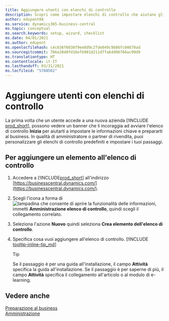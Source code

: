 ```yaml
---
title: Aggiungere utenti con elenchi di controllo
description: Scopri come impostare elenchi di controllo che aiutano gli utenti a iniziare a utilizzare Business Central.
author: edupont04
ms.service: dynamics365-business-central
ms.topic: conceptual
ms.search.keywords: setup, wizard, checklist
ms.date: 04/01/2021
ms.author: edupont
ms.openlocfilehash: c4c636f6030f9ee8d9c2fde849c9b86fc04670ad
ms.sourcegitcommit: 766e2840fd16efb901d211d7fa64d96766ac99d9
ms.translationtype: HT
ms.contentlocale: it-IT
ms.lasthandoff: 03/31/2021
ms.locfileid: "5788562"
---
```

# <a name="onboard-users-with-checklists"></a>Aggiungere utenti con elenchi di controllo

La prima volta che un utente accede a una nuova azienda [!INCLUDE [prod_short](includes/prod_short.md)], possono vedere un banner che li incoraggia ad avviare l'elenco di controllo **Inizia** per aiutarti a impostare le informazioni chiave e prepararti al business. In qualità di amministratore o partner di rivendita, puoi personalizzare gli elenchi di controllo predefiniti e impostare i tuoi passaggi.

## <a name="to-add-an-item-to-the-checklist"></a>Per aggiungere un elemento all'elenco di controllo

1. Accedere a [!INCLUDE[prod_short](includes/prod_short.md)] all'indirizzo [https://businesscentral.dynamics.com/](https://businesscentral.dynamics.com/).

2. Scegli l'icona a forma di ![lampadina che consente di aprire la funzionalità delle informazioni](media/ui-search/search_small.png "Informazioni sull'operazione che si desidera eseguire"), immetti **Amministrazione elenco di controllo**, quindi scegli il collegamento correlato.  

3. Seleziona l'azione **Nuovo** quindi seleziona **Crea elemento dell'elenco di controllo**.  

4. Specifica cosa vuoi aggiungere all'elenco di controllo. [!INCLUDE [tooltip-inline-tip_md](includes/tooltip-inline-tip_md.md)]

    > [!TIP]
    > Se il passaggio è per una guida all'installazione, il campo **Attività** specifica la guida all'installazione. Se il passaggio è per saperne di più, il campo **Attività** specifica il collegamento all'articolo o al modulo di e-learning.

## <a name="see-also"></a>Vedere anche

[Preparazione al business](ui-get-ready-business.md)  
[Amministrazione](admin-setup-and-administration.md)  
